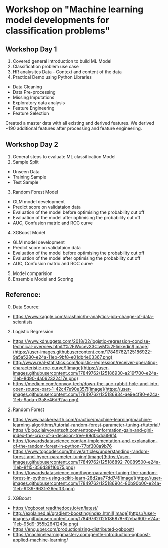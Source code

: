 # Workshop on "Machine learning model developments for classification problems"

## Workshop Day 1
1. Covered general introduction to build ML Model
2. Classification problem use case
3. HR analysitcs Data - Context and content of the data
4. Practical Demo using Python Libraries
 - Data Cleaning
 - Data Pre-processing
 - Missing Imputations
 - Exploratory data analysis
 - Feature Engineering
 - Feature Selection

Created a master data with all existing and derived features. We derived ~190 additional features after processing and feature engineering. 

## Workshop Day 2

1. General steps to evaluate ML classification Model
2. Sample Split
 -  Unseen Data
 -  Training Sample
 -  Test Sample
3. Random Forest Model
 -  GLM model development
 -  Predict score on validataion data
 -  Evaluation of the model before optimising the probability cut off
 -  Evaluation of the model after optimising the probability cut off
 -  AUC, Confusion matric and ROC curve
4. XGBoost Model
 -  GLM model development
 -  Predict score on validataion data
 -  Evaluation of the model before optimising the probability cut off
 -  Evaluation of the model after optimising the probability cut off
 -  AUC, Confusion matric and ROC curve
5. Model comparision
6. Ensemble Model and Scoring

## Reference:
0. Data Source:
 - https://www.kaggle.com/arashnic/hr-analytics-job-change-of-data-scientists
2. Logistic Regression
 - https://www.kdnuggets.com/2018/02/logistic-regression-concise-technical-overview.html#%2EWoceyX3ClwM%2Elinkedin![image](https://user-images.githubusercontent.com/17849762/125186922-9a5a5280-e24a-11eb-9bf8-e01db4e03367.png)
 - http://www.real-statistics.com/logistic-regression/receiver-operating-characteristic-roc-curve/![image](https://user-images.githubusercontent.com/17849762/125186930-a219f700-e24a-11eb-8d90-4a062322417e.png)
 - https://medium.com/convoy-tech/down-the-auc-rabbit-hole-and-into-open-source-part-1-42c47e90e357![image](https://user-images.githubusercontent.com/17849762/125186934-ae9e4f80-e24a-11eb-9ada-d3a8e46d92aa.png)

2. Random Forest
 - https://www.hackerearth.com/practice/machine-learning/machine-learning-algorithms/tutorial-random-forest-parameter-tuning-r/tutorial/
 - https://blog.clairvoyantsoft.com/entropy-information-gain-and-gini-index-the-crux-of-a-decision-tree-99d0cdc699f4
 - https://towardsdatascience.com/an-implementation-and-explanation-of-the-random-forest-in-python-77bf308a9b76
 - https://www.topcoder.com/thrive/articles/understanding-random-forest-and-hyper-parameter-tuning![image](https://user-images.githubusercontent.com/17849762/125186892-70089500-e24a-11eb-8f15-356d38f16b75.png)
 - https://towardsdatascience.com/hyperparameter-tuning-the-random-forest-in-python-using-scikit-learn-28d2aa77dd74![image](https://user-images.githubusercontent.com/17849762/125186904-80b90b00-e24a-11eb-9f39-9631e26ecff3.png)

3. XGBoost
 - https://xgboost.readthedocs.io/en/latest/
 - http://explained.ai/gradient-boosting/index.html![image](https://user-images.githubusercontent.com/17849762/125186878-62eba600-e24a-11eb-95d9-355b2641243a.png)
 - https://eng.uber.com/productionizing-distributed-xgboost/
 - https://machinelearningmastery.com/gentle-introduction-xgboost-applied-machine-learning/
